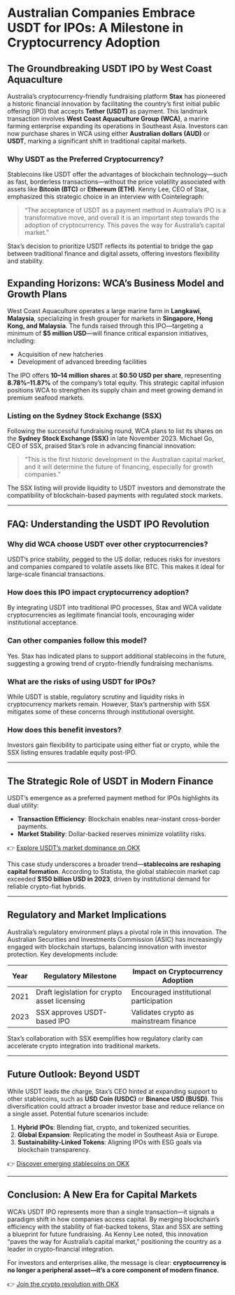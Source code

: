 # Australian Companies Embrace USDT for IPOs: A Milestone in Cryptocurrency Adoption

## The Groundbreaking USDT IPO by West Coast Aquaculture

Australia’s cryptocurrency-friendly fundraising platform **Stax** has pioneered a historic financial innovation by facilitating the country’s first initial public offering (IPO) that accepts **Tether (USDT)** as payment. This landmark transaction involves **West Coast Aquaculture Group (WCA)**, a marine farming enterprise expanding its operations in Southeast Asia. Investors can now purchase shares in WCA using either **Australian dollars (AUD)** or **USDT**, marking a significant shift in traditional capital markets.

### Why USDT as the Preferred Cryptocurrency?

Stablecoins like USDT offer the advantages of blockchain technology—such as fast, borderless transactions—without the price volatility associated with assets like **Bitcoin (BTC)** or **Ethereum (ETH)**. Kenny Lee, CEO of Stax, emphasized this strategic choice in an interview with Cointelegraph:

> “The acceptance of USDT as a payment method in Australia’s IPO is a transformative move, and overall it is an important step towards the adoption of cryptocurrency. This paves the way for Australia’s capital market.”

Stax’s decision to prioritize USDT reflects its potential to bridge the gap between traditional finance and digital assets, offering investors flexibility and stability.

## Expanding Horizons: WCA’s Business Model and Growth Plans

West Coast Aquaculture operates a large marine farm in **Langkawi, Malaysia**, specializing in fresh grouper for markets in **Singapore, Hong Kong, and Malaysia**. The funds raised through this IPO—targeting a minimum of **$5 million USD**—will finance critical expansion initiatives, including:

- Acquisition of new hatcheries  
- Development of advanced breeding facilities  

The IPO offers **10–14 million shares** at **$0.50 USD per share**, representing **8.78%–11.87%** of the company’s total equity. This strategic capital infusion positions WCA to strengthen its supply chain and meet growing demand in premium seafood markets.

### Listing on the Sydney Stock Exchange (SSX)

Following the successful fundraising round, WCA plans to list its shares on the **Sydney Stock Exchange (SSX)** in late November 2023. Michael Go, CEO of SSX, praised Stax’s role in advancing financial innovation:

> “This is the first historic development in the Australian capital market, and it will determine the future of financing, especially for growth companies.”

The SSX listing will provide liquidity to USDT investors and demonstrate the compatibility of blockchain-based payments with regulated stock markets.

---

## FAQ: Understanding the USDT IPO Revolution

### Why did WCA choose USDT over other cryptocurrencies?  
USDT’s price stability, pegged to the US dollar, reduces risks for investors and companies compared to volatile assets like BTC. This makes it ideal for large-scale financial transactions.

### How does this IPO impact cryptocurrency adoption?  
By integrating USDT into traditional IPO processes, Stax and WCA validate cryptocurrencies as legitimate financial tools, encouraging wider institutional acceptance.

### Can other companies follow this model?  
Yes. Stax has indicated plans to support additional stablecoins in the future, suggesting a growing trend of crypto-friendly fundraising mechanisms.

### What are the risks of using USDT for IPOs?  
While USDT is stable, regulatory scrutiny and liquidity risks in cryptocurrency markets remain. However, Stax’s partnership with SSX mitigates some of these concerns through institutional oversight.

### How does this benefit investors?  
Investors gain flexibility to participate using either fiat or crypto, while the SSX listing ensures tradable equity post-IPO.

---

## The Strategic Role of USDT in Modern Finance

USDT’s emergence as a preferred payment method for IPOs highlights its dual utility:  
- **Transaction Efficiency**: Blockchain enables near-instant cross-border payments.  
- **Market Stability**: Dollar-backed reserves minimize volatility risks.  

👉 [Explore USDT’s market dominance on OKX](https://bit.ly/okx-bonus)  

This case study underscores a broader trend—**stablecoins are reshaping capital formation**. According to Statista, the global stablecoin market cap exceeded **$150 billion USD in 2023**, driven by institutional demand for reliable crypto-fiat hybrids.

---

## Regulatory and Market Implications

Australia’s regulatory environment plays a pivotal role in this innovation. The Australian Securities and Investments Commission (ASIC) has increasingly engaged with blockchain startups, balancing innovation with investor protection. Key developments include:

| Year | Regulatory Milestone | Impact on Cryptocurrency Adoption |
|------|-----------------------|-----------------------------------|
| 2021 | Draft legislation for crypto asset licensing | Encouraged institutional participation |
| 2023 | SSX approves USDT-based IPO | Validates crypto as mainstream finance |

Stax’s collaboration with SSX exemplifies how regulatory clarity can accelerate crypto integration into traditional markets.

---

## Future Outlook: Beyond USDT

While USDT leads the charge, Stax’s CEO hinted at expanding support to other stablecoins, such as **USD Coin (USDC)** or **Binance USD (BUSD)**. This diversification could attract a broader investor base and reduce reliance on a single asset. Potential future scenarios include:

1. **Hybrid IPOs**: Blending fiat, crypto, and tokenized securities.  
2. **Global Expansion**: Replicating the model in Southeast Asia or Europe.  
3. **Sustainability-Linked Tokens**: Aligning IPOs with ESG goals via blockchain transparency.  

👉 [Discover emerging stablecoins on OKX](https://bit.ly/okx-bonus)  

---

## Conclusion: A New Era for Capital Markets

WCA’s USDT IPO represents more than a single transaction—it signals a paradigm shift in how companies access capital. By merging blockchain’s efficiency with the stability of fiat-backed tokens, Stax and SSX are setting a blueprint for future fundraising. As Kenny Lee noted, this innovation “paves the way for Australia’s capital market,” positioning the country as a leader in crypto-financial integration.

For investors and enterprises alike, the message is clear: **cryptocurrency is no longer a peripheral asset—it’s a core component of modern finance.**  

👉 [Join the crypto revolution with OKX](https://bit.ly/okx-bonus)